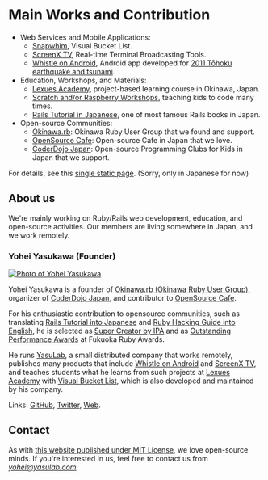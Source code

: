 Main Works and Contribution
===========================

- Web Services and Mobile Applications:
   - [Snapwhim](http://www.snapwhim.com/), Visual Bucket List.
   - [ScreenX TV](http://screenx.tv/), Real-time Terminal Broadcasting Tools.
   - [Whistle on Android](https://play.google.com/store/apps/details?id=org.sorarier.whistle), Android app developed for [2011 Tōhoku earthquake and tsunami](http://en.wikipedia.org/wiki/2011_T%C5%8Dhoku_earthquake_and_tsunami).
- Education, Workshops, and Materials:
   - [Lexues Academy](http://academy.lexues.co.jp/), project-based learning course in Okinawa, Japan.
   - [Scratch and/or Raspberry Workshops](http://yasulab.com/Scratch-Raspberry-Pi-Workshop/), teaching kids to code many times.
   - [Rails Tutorial in Japanese](http://railstutorial.jp), one of most famous Rails books in Japan.
- Open-source Communities:
   - [Okinawa.rb](https://www.facebook.com/groups/okinawarb/): Okinawa Ruby User Group that we found and support.
   - [OpenSource Cafe](http://osscafe.net/): Open-source Cafe in Japan that we love.
   - [CoderDojo Japan](http://coderdojo.jp/): Open-source Programming Clubs for Kids in Japan that we support.

For details, see this [single static page](https://gist.github.com/yasulab/8970527). (Sorry, only in Japanese for now)

## About us

We're mainly working on Ruby/Rails web development, education, and open-source activities. 
Our members are living somewhere in Japan, and we work remotely.

### Yohei Yasukawa (Founder)

[![Photo of Yohei Yasukawa](https://dl.dropboxusercontent.com/u/2819285/self_osscafe_without_text_300x300.png)](http://facebook.com/yasulab)

Yohei Yasukawa is a founder of [Okinawa.rb (Okinawa Ruby User Group)](https://www.facebook.com/groups/okinawarb/), organizer of [CoderDojo Japan](http://coderdojo.jp/), and contributor to [OpenSource Cafe](http://osscafe.net/en/).

For his enthusiastic contribution to opensource communities, such as translating [Rails Tutorial into Japanese](http://railstutorial.jp/) and [Ruby Hacking Guide into English](http://ruby-hacking-guide.github.io/), he is selected as [Super Creator by IPA](http://www.ipa.go.jp/english/humandev/third.html) and as [Outstanding Performance Awards](http://www.myfukuoka.com/news/2014-fukuoka-ruby-award-winners.html) at Fukuoka Ruby Awards.

He runs [YasuLab](http://yasulab.jp/), a small distributed company that works remotely, publishes many products that include [Whistle on Android](https://play.google.com/store/apps/details?id=org.sorarier.whistle&hl=en) and [ScreenX TV](http://screenx.tv/), and teaches students what he learns from such projects at [Lexues Academy](http://academy.lexues.co.jp/) with [Visual Bucket List](http://snapwhim.com), which is also developed and maintained by his company.

Links: [GitHub](http://github.com/yasulab), [Twitter](https://twitter.com/yasulab), [Web](http://yasulab.jp/).

## Contact

As with [this website published under MIT License](htttps://github.com/yasulab-co/yasulab-co.github.io), we love open-source minds. If you're interested in us, feel free to contact us from <i>yohei@yasulab.com</i>.


